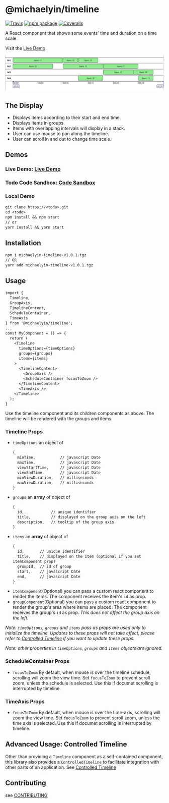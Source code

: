 # @michaelyin/timeline

[![Travis][build-badge]][build]
[![npm package][npm-badge]][npm]
[![Coveralls][coveralls-badge]][coveralls]

A React component that shows some events' time and duration on a time scale.

Visit the  [Live Demo](http://<Todo>.com).

![uncontrolled example](images/uncontrolled-example.png)

## The Display
* Displays items according to their start and end time.
* Displays items in groups.
* Items with overlapping intervals will display in a stack.
* User can use mouse to pan along the timeline.
* User can scroll in and out to change time scale.

## Demos
### Live Demo: [Live Demo](http://<Todo>.com)
### Todo Code Sandbox: [Code Sandbox](http://<Todo>.com)
### Local Demo
```
git clone https://<todo>.git
cd <todo>
npm install && npm start
// or
yarn install && yarn start
```

## Installation
```
npm i michaelyin-timeline-v1.0.1.tgz
// OR
yarn add michaelyin-timeline-v1.0.1.tgz
```

## Usage
```
import {
  Timeline,
  GroupAxis,
  TimelineContent,
  ScheduleContainer,
  TimeAxis
} from '@michaelyin/timeline';
...
const MyComponent = () => {
  return (
    <Timeline
      timeOptions={timeOptions}
      groups={groups}
      items={items}
    >
      <TimelineContent>
        <GroupAxis />
        <ScheduleContainer focusToZoom />
      </TimelineContent>
      <TimeAxis />
    </Timeline>
  );
}
```
Use the timeline component and its children components as above.
The timeline will be rendered with the groups and items.

### Timeline Props
* `timeOptions` an object of
  ```
  {
    minTime,           // javascript Date
    maxTime,           // javascript Date
    viewStartTime,     // javascript Date
    viewEndTime,       // javascript Date
    minViewDuration,   // milliseconds
    maxViewDuration,   // milliseconds
  }
  ```
* `groups` an **array** of object of
  ```
  {
    id,            // unique identifier
    title,         // displayed on the group axis on the left
    description,   // tooltip of the group axis
  }
  ```
* `items` an **array** of object of
  ```
  {
    id,       // unique identifier
    title,    // displayed on the item (optional if you set itemComponent prop)
    groupId,  // id of group
    start,    // javascript Date
    end,      // javascript Date
  }
  ```
* `itemComponent`(Optional) you can pass a custom react component to render the items. The component receives the item's `id` as prop.
* `groupComponent`(Optional) you can pass a custom react component to render the group's area where items are placed. The component receives the group's `id` as prop. *This does not affect the group axis on the left.*

*Note: `timeOptions`, `groups` and `items` pass as props are used only to initialize the timeline. Updates to these props will not take effect, please refer to [Controlled Timeline](wiki/controlled-timeline.md) if you want to update these props.*

*Note: other properties in `timeOptions`, `groups` and `items` objects are ignored.*

### ScheduleContainer Props
* `focusToZoom` By default, when mouse is over the timeline schedule, scrolling will zoom the view time. Set `focusToZoom` to prevent scroll zoom, unless the schedule is selected. Use this if documet scrolling is interrupted by timeline.

### TimeAxis Props
* `focusToZoom` By default, when mouse is over the time-axis, scrolling will zoom the view time. Set `focusToZoom` to prevent scroll zoom, unless the time axis is selected. Use this if documet scrolling is interrupted by timeline.

## Advanced Usage: Controlled Timeline
Other than providing a `Timeline` component as a self-contained component, this library also provides a `ControlledTimeline` to facilitate integration with other parts of an application.
See [Controlled Timeline](wiki/controlled-timeline.md)

## Contributing
see  [CONTRIBUTING](CONTRIBUTING.md)


[build-badge]: https://img.shields.io/travis/user/repo/master.png?style=flat-square
[build]: https://travis-ci.org/user/repo

[npm-badge]: https://img.shields.io/npm/v/npm-package.png?style=flat-square
[npm]: https://www.npmjs.org/package/npm-package

[coveralls-badge]: https://img.shields.io/coveralls/user/repo/master.png?style=flat-square
[coveralls]: https://coveralls.io/github/user/repo
